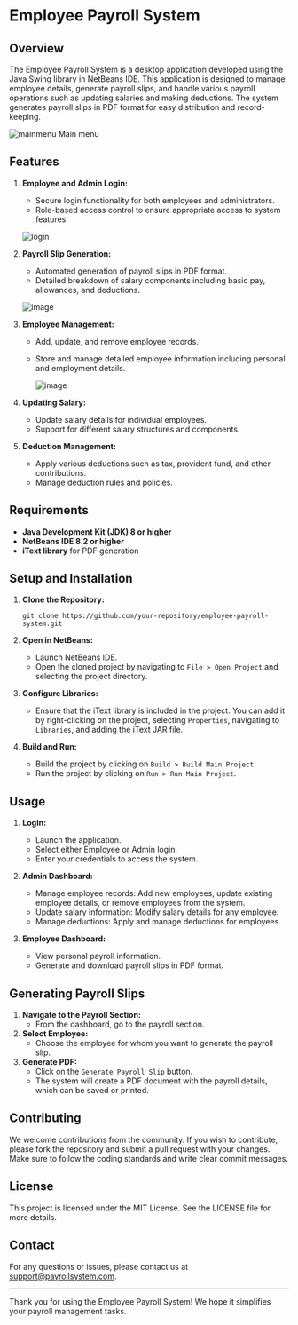 # Employee Payroll System

## Overview
The Employee Payroll System is a desktop application developed using the Java Swing library in NetBeans IDE. This application is designed to manage employee details, generate payroll slips, and handle various payroll operations such as updating salaries and making deductions. The system generates payroll slips in PDF format for easy distribution and record-keeping.

![mainmenu](https://github.com/Z4IDU07/Payroll-System/assets/95475723/5fabc5ba-2818-4bb5-a06f-e099881a84ce)
         Main menu 
## Features
1. **Employee and Admin Login:**
   - Secure login functionality for both employees and administrators.
   - Role-based access control to ensure appropriate access to system features.

   ![login](https://github.com/Z4IDU07/Payroll-System/assets/95475723/8739735d-0148-4fa5-81db-cd8be7ba054c)


2. **Payroll Slip Generation:**
   - Automated generation of payroll slips in PDF format.
   - Detailed breakdown of salary components including basic pay, allowances, and deductions.

   ![image](https://github.com/Z4IDU07/Payroll-System/assets/95475723/12e3e265-5f9e-4da4-958c-dd622d70f3c4)

   
3. **Employee Management:**
   - Add, update, and remove employee records.
   - Store and manage detailed employee information including personal and employment details.
  
     ![image](https://github.com/Z4IDU07/Payroll-System/assets/95475723/8623fa52-5a1e-44b7-9ddc-1f249ea12e4c)


4. **Updating Salary:**
   - Update salary details for individual employees.
   - Support for different salary structures and components.

5. **Deduction Management:**
   - Apply various deductions such as tax, provident fund, and other contributions.
   - Manage deduction rules and policies.

## Requirements
- **Java Development Kit (JDK) 8 or higher**
- **NetBeans IDE 8.2 or higher**
- **iText library** for PDF generation

## Setup and Installation
1. **Clone the Repository:**
   ```
   git clone https://github.com/your-repository/employee-payroll-system.git
   ```
2. **Open in NetBeans:**
   - Launch NetBeans IDE.
   - Open the cloned project by navigating to `File > Open Project` and selecting the project directory.

3. **Configure Libraries:**
   - Ensure that the iText library is included in the project. You can add it by right-clicking on the project, selecting `Properties`, navigating to `Libraries`, and adding the iText JAR file.

4. **Build and Run:**
   - Build the project by clicking on `Build > Build Main Project`.
   - Run the project by clicking on `Run > Run Main Project`.

## Usage
1. **Login:**
   - Launch the application.
   - Select either Employee or Admin login.
   - Enter your credentials to access the system.

2. **Admin Dashboard:**
   - Manage employee records: Add new employees, update existing employee details, or remove employees from the system.
   - Update salary information: Modify salary details for any employee.
   - Manage deductions: Apply and manage deductions for employees.

3. **Employee Dashboard:**
   - View personal payroll information.
   - Generate and download payroll slips in PDF format.

## Generating Payroll Slips
1. **Navigate to the Payroll Section:**
   - From the dashboard, go to the payroll section.
2. **Select Employee:**
   - Choose the employee for whom you want to generate the payroll slip.
3. **Generate PDF:**
   - Click on the `Generate Payroll Slip` button.
   - The system will create a PDF document with the payroll details, which can be saved or printed.

## Contributing
We welcome contributions from the community. If you wish to contribute, please fork the repository and submit a pull request with your changes. Make sure to follow the coding standards and write clear commit messages.

## License
This project is licensed under the MIT License. See the LICENSE file for more details.

## Contact
For any questions or issues, please contact us at support@payrollsystem.com. 

---

Thank you for using the Employee Payroll System! We hope it simplifies your payroll management tasks.
